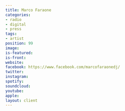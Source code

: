 ```yaml
---
title: Marco Faraone
categories:
- radio
- digital
- press
tags:
- artist
position: 99
image: 
is-featured: 
is-front: 
website: 
facebook: https://www.facebook.com/marcofaraonedj/
twitter: 
instagram: 
spotify: 
soundcloud: 
youtube: 
apple: 
layout: client
---
```


